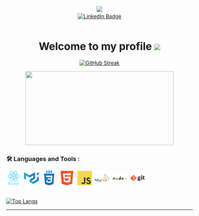 <div id="header" align="center">
  <img width='120px' src="https://media3.giphy.com/media/aEwLTJvYxwo1L09oyP/giphy.gif?cid=790b7611eeef149b3a83045c16939f984ca04570a4cab244&rid=giphy.gif&ct=g"/>
  <div id="badges">
    <a href="https://www.linkedin.com/in/slawomir-sojka/">
      <img src="https://img.shields.io/badge/LinkedIn-blue?style=for-the-badge&logo=linkedin&logoColor=white" alt="LinkedIn Badge"/>
    </a>
  </div>
  <img src="https://komarev.com/ghpvc/?username=Suawek013&style=flat-square&color=blue" alt=""/>
  <h1>
    Welcome to my profile
    <img src="https://media.giphy.com/media/hvRJCLFzcasrR4ia7z/giphy.gif" width="30px"/>
  </h1>
</div>


<div align="center">

[![GitHub Streak](https://github-readme-streak-stats.herokuapp.com/?user=Suawek013&theme=dark)](https://git.io/streak-stats)

</div>


<div align="center">
  <img src="https://media2.giphy.com/media/xVRRDVP6lqtNQJrzN7/giphy.gif?cid=790b7611222be6bfc58f01cb95cfba2abbc7de79b389638b&rid=giphy.gif&ct=g" width="400" height="200"/>
</div>







### :hammer_and_wrench: Languages and Tools :


<div>
  <img src="https://github.com/devicons/devicon/blob/master/icons/react/react-original-wordmark.svg" title="React" alt="React" width="40" height="40"/>&nbsp;
  <img src="https://github.com/devicons/devicon/blob/master/icons/materialui/materialui-original.svg" title="Material UI" alt="Material UI" width="40" height="40"/>&nbsp;
  <img src="https://github.com/devicons/devicon/blob/master/icons/css3/css3-plain-wordmark.svg"  title="CSS3" alt="CSS" width="40" height="40"/>&nbsp;
  <img src="https://github.com/devicons/devicon/blob/master/icons/html5/html5-original.svg" title="HTML5" alt="HTML" width="40" height="40"/>&nbsp;
  <img src="https://github.com/devicons/devicon/blob/master/icons/javascript/javascript-original.svg" title="JavaScript" alt="JavaScript" width="40" height="40"/>&nbsp;
  <img src="https://github.com/devicons/devicon/blob/master/icons/mysql/mysql-original-wordmark.svg" title="MySQL"  alt="MySQL" width="40" height="40"/>&nbsp;
  <img src="https://github.com/devicons/devicon/blob/master/icons/nodejs/nodejs-original-wordmark.svg" title="NodeJS" alt="NodeJS" width="40" height="40"/>&nbsp;
  <img src="https://github.com/devicons/devicon/blob/master/icons/git/git-original-wordmark.svg" title="Git" alt="Git" width="40" height="40"/>
</div>&nbsp;


<div>

[![Top Langs](https://github-readme-stats.vercel.app/api/top-langs/?username=Suawek013&layout=compact&theme=vision-friendly-dark)](https://github.com/Suawek013/github-readme-stats)


</div>

---

